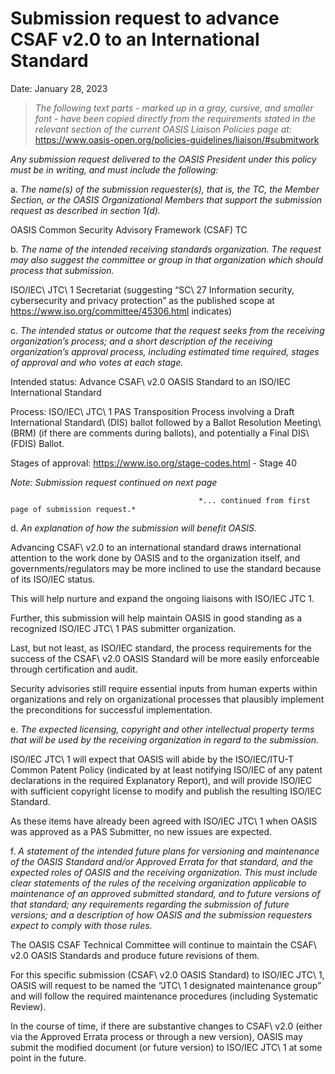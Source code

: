 # Submission request to advance CSAF v2.0 to an International Standard

Date: January 28, 2023

>*The following text parts - marked up in a gray, cursive, and smaller font - have been copied directly from*
>*the requirements stated in the relevant section of the current OASIS Liaison Policies page at:*
>                                          https://www.oasis-open.org/policies-guidelines/liaison/#submitwork

*Any submission request delivered to the OASIS President under this policy must be in writing, and must include the following:*

a. *The name(s) of the submission requester(s), that is, the TC, the Member Section, or the OASIS*
   *Organizational Members that support the submission request as described in section 1(d).*

OASIS Common Security Advisory Framework (CSAF) TC

b. *The name of the intended receiving standards organization. The request may also suggest the committee*
   *or group in that organization which should process that submission.*

ISO/IEC\ JTC\ 1 Secretariat (suggesting “SC\ 27 Information security, cybersecurity and privacy
protection” as the published scope at https://www.iso.org/committee/45306.html indicates)

c. *The intended status or outcome that the request seeks from the receiving organization’s process; and a*
   *short description of the receiving organization’s approval process, including estimated time required,*
   *stages of approval and who votes at each stage.*

Intended status: Advance CSAF\ v2.0 OASIS Standard to an ISO/IEC International Standard

Process: ISO/IEC\ JTC\ 1 PAS Transposition Process involving a Draft International
Standard\ (DIS) ballot followed by a Ballot Resolution Meeting\ (BRM) (if there are comments
during ballots), and potentially a Final DIS\ (FDIS) Ballot.

Stages of approval: https://www.iso.org/stage-codes.html - Stage 40


*Note: Submission request continued on next page*

                                              *... continued from first page of submission request.*

d. *An explanation of how the submission will benefit OASIS.*

Advancing CSAF\ v2.0 to an international standard draws international attention to the work
done by OASIS and to the organization itself, and governments/regulators may be more
inclined to use the standard because of its ISO/IEC status.

This will help nurture and expand the ongoing liaisons with ISO/IEC JTC 1.

Further, this submission will help maintain OASIS in good standing as a recognized ISO/IEC
JTC\ 1 PAS submitter organization.

Last, but not least, as ISO/IEC standard, the process requirements for the success of the
CSAF\ v2.0 OASIS Standard will be more easily enforceable through certification and audit.

Security advisories still require essential inputs from human experts within organizations and
rely on organizational processes that plausibly implement the preconditions for successful
implementation.

e. *The expected licensing, copyright and other intellectual property terms that will be used by the receiving*
   *organization in regard to the submission.*

ISO/IEC JTC\ 1 will expect that OASIS will abide by the ISO/IEC/ITU-T Common Patent Policy
(indicated by at least notifying ISO/IEC of any patent declarations in the required Explanatory
Report), and will provide ISO/IEC with sufficient copyright license to modify and publish the
resulting ISO/IEC Standard.

As these items have already been agreed with ISO/IEC JTC\ 1 when OASIS was approved as a
PAS Submitter, no new issues are expected.

f. *A statement of the intended future plans for versioning and maintenance of the OASIS Standard and/or*
   *Approved Errata for that standard, and the expected roles of OASIS and the receiving organization. This*
   *must include clear statements of the rules of the receiving organization applicable to maintenance of an*
   *approved submitted standard, and to future versions of that standard; any requirements regarding the*
   *submission of future versions; and a description of how OASIS and the submission requesters expect to*
   *comply with those rules.*

The OASIS CSAF Technical Committee will continue to maintain the CSAF\ v2.0 OASIS
Standards and produce future revisions of them.

For this specific submission (CSAF\ v2.0 OASIS Standard) to ISO/IEC JTC\ 1, OASIS will request to be
named the “JTC\ 1 designated maintenance group” and will follow the required maintenance
procedures (including Systematic Review).

In the course of time, if there are substantive changes to CSAF\ v2.0 (either via the Approved
Errata process or through a new version), OASIS may submit the modified document (or
future version) to ISO/IEC JTC\ 1 at some point in the future.
